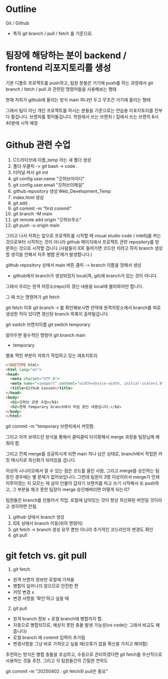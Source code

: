 # Outline
Git / Github

- 특히 git branch / pull / fetch 를 기준으로.
# 팀장에 해당하는 분이 backend / frontend 리포지토리를 생성

기본 디폴트 프로젝트를 push하고,
팀원 분들은 거기에 push를 하는 과정에서 git branch / fetch / pull 과 관련된 명령어들을 사용해보는 형태

현재 저희가 github에 올리는 방식 main 하나만 두고 무조건 거기에 올리는 형태

그래서 팀이 아닌 개인 프로젝트를 하시는 분들을 기준으로는 연습용 리포지토리를 전부 다 팔겁니다.
브랜치를 찢어둘겁니다.
학원에서 쓰는 브랜치 / 집에서 쓰는 브랜치
8시 40분에 시작 예정

# Github 관련 수업

1. C드라이브에 이름_temp 라는 새 폴더 생성
2. 폴더 우클릭 -> git bash -> code .
3. 터미널 켜서 git init
4. git config user.name "깃허브아이디"
5. git config user.email "깃허브이메일"
6. github repository 생성 Web_Development_Temp
7. index.html 생성
8. git add .
9. git commit -m "first commit"
10. git branch -M main
11. git remote add origin "깃허브주소"
12. git push -u origin main

그러고 나서 저희는 앞으로 프로젝트를 시작할 때 visual studio code / intellij를 켜는 것으로부터 시작하는 것이 아니라 github 페이지에서 프로젝트 관련 repository를 방문하는 것으로 시작할 겁니다.(사람들이 IDE 들어가면 코드만 치려고 하지 branch 생성할 생각을 안해서 자주 병합 문제가 발생합니다.)

github repository 상에서 main 버튼 클릭 -> branch 이름을 정해서 생성

* github에서 branch가 생성되었지 local(즉, git)에 branch가 있는 것이 아니다.

그래서 우리는 원격 저장소(repo)의 갱신 내용을 local에 불러와야만 합니다.

그 때 쓰는 명령어가 git fetch

git fetch 이후
git branch -r
를 확인해보시면 만약에 원격저장소에서 branch를 따로 생성한 적이 있다면 갱신된 branch 목록이 출력될겁니다.

git switch 브랜치이름
git switch temporary

알아두면 필수적인 명령어
git branch
  main
* temporary

별표 찍힌 부분이 저희가 작업하고 있는 레포지토리

```html
<!DOCTYPE html>
<html lang="en">
<head>
  <meta charset="UTF-8">
  <meta name="viewport" content="width=device-width, initial-scale=1.0">
  <title>Github Lesson</title>
</head>
<body>
  <h1>깃허브 관련 수업</h1>
  <h2>현재 temporary branch에서 작업 중인 내용입니다.</h2>
</body>
</html>
```
git commit -m "temporary 브랜치에서 커밋함.

그리고 아까 보여드린 방식을 통해서 클릭클릭 타이핑해서 merge 과정을 팀장님께 해줘야 함.

그리고 전체 merge를 성공하시게 되면 main 하나 남은 상태로, branch에서 작업한 커밋 메시지로 최신화가 되어있을 겁니다.

이상의 시나리오에서 알 수 있는 점은
코드를 올린 사람, 그리고 merge를 승인하는 팀장인 경우에는 별 문제가 없어보입니다.
그런데 팀원이 3명 이상이라서 merge가 언제 이루어졌는 지 모르는 제 삼의 인물이 갑자기 브랜치를 파고 쓰기 시작해서 또 push하고, 그 부분을 체크 못한 팀장이 merge 승인해버리면 어떻게 되는지?

팀원들은 branch를 만들어서 작업. 로컬에 남아있는 것이 항상 최신화된 버전일 것이라고 생각하면 안됨.

1. github 상에서 branch 생성
2. IDE 상에서 branch 이동(위의 명령어)
3. git fetch -> branch 생성 유무 뿐만 아니라 추가적인 코드라인의 변경도 확인
4. git pull

# git fetch vs. git pull
1. git fetch
- 원격 브랜치 정보만 로컬에 가져옴
- 병합이 일어나지 않으므로 안전한 편
- 커밋 변경 x
- 변경 사항을 '확인'하고 싶을 때

2. git pull
- 원격 branch 정보 + 로컬 branch에 병합까지 함.
- 자동으로 병합되므로, 예상치 못한 충돌 발생 가능성(vs code는 그래서 비교도 해줍니다)
- 로컬 branch 에 commit 입력이 추가됨
- 변경사항을 그냥 바로 가져오고 싶을 때(오류가 없을 확신을 가지고 해야함)

추천하는 방식은
병합 충돌을 조심하고, 수동으로 관리하겠다면
git fetch를 우선적으로 사용하는 것을 추천.
그리고 각 팀원들간의 긴밀한 연락도

git commit -m "20250402 : git fetch와 pull은 중요"
